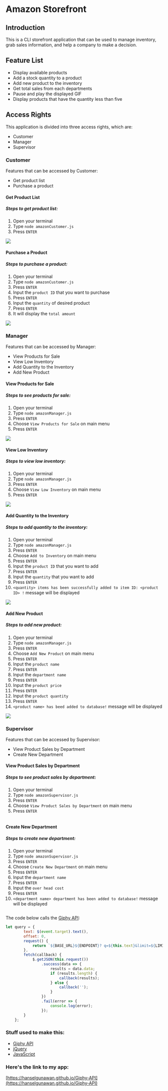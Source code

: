 # Amazon Storefront

## Introduction
This is a CLI storefront application that can be used to manage inventory, grab sales information, and help a company to make a decision. 

## Feature List
 * Display available products
 * Add a stock quantity to a product
 * Add new product to the inventory
 * Get total sales from each departments
 * Pause and play the displayed GIF
 * Display products that have the quantity less than five

## Access Rights
This application is divided into three access rights, which are:
* Customer
* Manager
* Supervisor

### Customer
Features that can be accessed by Customer:
* Get product list
* Purchase a product

#### Get Product List
##### Steps to get product list:
1. Open your terminal
2. Type `node amazonCustomer.js`
3. Press `ENTER`

![](https://imgur.com/txeMDxj.gif)

#### Purchase a Product
##### Steps to purchase a product:
1. Open your terminal
2. Type `node amazonCustomer.js`
3. Press `ENTER`
4. Input the `product ID` that you want to purchase
5. Press `ENTER`
6. Input the `quantity` of desired product
7. Press `ENTER`
8. It will display the `total amount`

![](https://imgur.com/BtJBSKk.gif)

### Manager
Features that can be accessed by Manager:
* View Products for Sale
* View Low Inventory
* Add Quantity to the Inventory
* Add New Product

#### View Products for Sale
##### Steps to see products for sale:
1. Open your terminal
2. Type `node amazonManager.js`
3. Press `ENTER`
4. Choose `View Products for Sale` on main menu
5. Press `ENTER`

![](https://imgur.com/Vp7zkpj.gif)

#### View Low Inventory
##### Steps to view low inventory:
1. Open your terminal
2. Type `node amazonManager.js`
3. Press `ENTER`
4. Choose `View Low Inventory` on main menu
5. Press `ENTER`

![](https://imgur.com/YOP9FPp.gif)

#### Add Quantity to the Inventory
##### Steps to add quantity to the inventory:
1. Open your terminal
2. Type `node amazonManager.js`
3. Press `ENTER`
4. Choose `Add to Inventory` on main menu
5. Press `ENTER`
6. Input the `product ID` that you want to add
7. Press `ENTER`
8. Input the `quantity` that you want to add
9. Press `ENTER`
10. `<quantity> items has been successfully added to item ID: <product ID> !` message will be displayed

![](https://imgur.com/PKnNGAi.gif)

#### Add New Product
##### Steps to add new product:
1. Open your terminal
2. Type `node amazonManager.js`
3. Press `ENTER`
4. Choose `Add New Product` on main menu
5. Press `ENTER`
6. Input the `product name`
7. Press `ENTER`
8. Input the `department name`
9. Press `ENTER`
10. Input the `product price`
11. Press `ENTER`
12. Input the `product quantity`
13. Press `ENTER`
14. `<product name> has beed added to database!` message will be displayed

![](https://imgur.com/Fxm2Yqu.gif)

### Supervisor
Features that can be accessed by Supervisor:
* View Product Sales by Department
* Create New Department

#### View Product Sales by Department
##### Steps to see product sales by department:
1. Open your terminal
2. Type `node amazonSupervisor.js`
3. Press `ENTER`
4. Choose `View Product Sales by Department` on main menu
5. Press `ENTER`

![]()

#### Create New Department
##### Steps to create new department:
1. Open your terminal
2. Type `node amazonSupervisor.js`
3. Press `ENTER`
4. Choose `Create New Department` on main menu
5. Press `ENTER`
6. Input the `department name`
7. Press `ENTER`
8. Input the `over head cost`
9. Press `ENTER`
10. `<department name> department has been added to database!` message will be displayed

![]()

The code below calls the [Giphy API](https://developers.giphy.com/):

```javascript
let query = {
        text: $(event.target).text(),
        offset: 0,
        request() {
            return `${BASE_URL}${ENDPOINT}?	q=${this.text}&limit=${LIMIT}&offset=${this.offset}&api_key=${PUBLIC_KEY}`;
        },
        fetch(callback) {
            $.getJSON(this.request())
                .success(data => {
                    results = data.data;
                    if (results.length) {
                        callback(results);
                    } else {
                        callback('');
                    }
                })
                .fail(error => {
                    console.log(error);
                });
        }
    };
```

### Stuff used to make this:

 * [Giphy API](https://developers.giphy.com/)
 * [jQuery](https://api.jquery.com/)
 * [JavaScript](https://www.w3schools.com/js/)

### Here's the link to my app:

[https://hanselgunawan.github.io/Giphy-API](https://hanselgunawan.github.io/Giphy-API)
